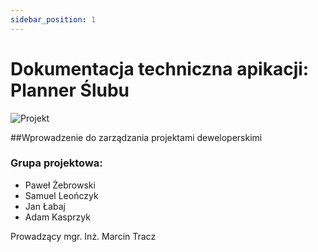 ```yaml
---
sidebar_position: 1
---
```


# Dokumentacja techniczna apikacji: Planner Ślubu

![Projekt](/img/doc.jpg)

##Wprowadzenie do zarządzania projektami deweloperskimi

### Grupa projektowa:
- Paweł Żebrowski
- Samuel Leończyk
- Jan Łabaj
- Adam Kasprzyk

Prowadzący mgr. Inż. Marcin Tracz
